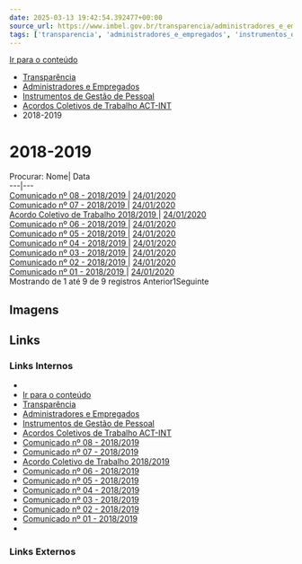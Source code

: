 ```yaml
---
date: 2025-03-13 19:42:54.392477+00:00
source_url: https://www.imbel.gov.br/transparencia/administradores_e_empregados/instrumentos_de_gestao_de_pessoal/acordos_coletivos_de_trabalho_act_int/2018_2019
tags: ['transparencia', 'administradores_e_empregados', 'instrumentos_de_gestao_de_pessoal', 'acordos_coletivos_de_trabalho_act_int']
---
```


[](https://www.imbel.gov.br/transparencia/administradores_e_empregados/instrumentos_de_gestao_de_pessoal/acordos_coletivos_de_trabalho_act_int/2018_2019)
[Ir para o conteúdo](https://www.imbel.gov.br/transparencia/administradores_e_empregados/instrumentos_de_gestao_de_pessoal/acordos_coletivos_de_trabalho_act_int/2018_2019#conteudo)
  * [ Transparência](https://www.imbel.gov.br/transparencia)
  * [ Administradores e Empregados](https://www.imbel.gov.br/transparencia/administradores_e_empregados)
  * [ Instrumentos de Gestão de Pessoal](https://www.imbel.gov.br/transparencia/administradores_e_empregados/instrumentos_de_gestao_de_pessoal)
  * [ Acordos Coletivos de Trabalho ACT-INT](https://www.imbel.gov.br/transparencia/administradores_e_empregados/instrumentos_de_gestao_de_pessoal/acordos_coletivos_de_trabalho_act_int)
  * 2018-2019


# 2018-2019
Procurar:
Nome| Data  
---|---  
[ Comunicado nº 08 - 2018/2019 ](https://www.imbel.gov.br/storage/transparencia/1682508547.pdf) | [24/01/2020](https://www.imbel.gov.br/storage/transparencia/1682508547.pdf)  
[ Comunicado nº 07 - 2018/2019 ](https://www.imbel.gov.br/storage/transparencia/1682508773.pdf) | [24/01/2020](https://www.imbel.gov.br/storage/transparencia/1682508773.pdf)  
[ Acordo Coletivo de Trabalho 2018/2019 ](https://www.imbel.gov.br/storage/transparencia/1682508883.pdf) | [24/01/2020](https://www.imbel.gov.br/storage/transparencia/1682508883.pdf)  
[ Comunicado nº 06 - 2018/2019 ](https://www.imbel.gov.br/storage/transparencia/1682508986.pdf) | [24/01/2020](https://www.imbel.gov.br/storage/transparencia/1682508986.pdf)  
[ Comunicado nº 05 - 2018/2019 ](https://www.imbel.gov.br/storage/transparencia/1682509123.pdf) | [24/01/2020](https://www.imbel.gov.br/storage/transparencia/1682509123.pdf)  
[ Comunicado nº 04 - 2018/2019 ](https://www.imbel.gov.br/storage/transparencia/1682509220.pdf) | [24/01/2020](https://www.imbel.gov.br/storage/transparencia/1682509220.pdf)  
[ Comunicado nº 03 - 2018/2019 ](https://www.imbel.gov.br/storage/transparencia/1682509389.pdf) | [24/01/2020](https://www.imbel.gov.br/storage/transparencia/1682509389.pdf)  
[ Comunicado nº 02 - 2018/2019 ](https://www.imbel.gov.br/storage/transparencia/1682509547.pdf) | [24/01/2020](https://www.imbel.gov.br/storage/transparencia/1682509547.pdf)  
[ Comunicado nº 01 - 2018/2019 ](https://www.imbel.gov.br/storage/transparencia/1682509686.pdf) | [24/01/2020](https://www.imbel.gov.br/storage/transparencia/1682509686.pdf)  
Mostrando de 1 até 9 de 9 registros
Anterior1Seguinte
[ ](https://www.imbel.gov.br/transparencia/administradores_e_empregados/instrumentos_de_gestao_de_pessoal/acordos_coletivos_de_trabalho_act_int/2018_2019#home)


## Imagens



## Links

### Links Internos

- [](https://www.imbel.gov.br/transparencia/administradores_e_empregados/instrumentos_de_gestao_de_pessoal/acordos_coletivos_de_trabalho_act_int/2018_2019)
- [Ir para o conteúdo](https://www.imbel.gov.br/transparencia/administradores_e_empregados/instrumentos_de_gestao_de_pessoal/acordos_coletivos_de_trabalho_act_int/2018_2019#conteudo)
- [Transparência](https://www.imbel.gov.br/transparencia)
- [Administradores e Empregados](https://www.imbel.gov.br/transparencia/administradores_e_empregados)
- [Instrumentos de Gestão de Pessoal](https://www.imbel.gov.br/transparencia/administradores_e_empregados/instrumentos_de_gestao_de_pessoal)
- [Acordos Coletivos de Trabalho ACT-INT](https://www.imbel.gov.br/transparencia/administradores_e_empregados/instrumentos_de_gestao_de_pessoal/acordos_coletivos_de_trabalho_act_int)
- [Comunicado nº 08 - 2018/2019](https://www.imbel.gov.br/storage/transparencia/1682508547.pdf)
- [Comunicado nº 07 - 2018/2019](https://www.imbel.gov.br/storage/transparencia/1682508773.pdf)
- [Acordo Coletivo de Trabalho 2018/2019](https://www.imbel.gov.br/storage/transparencia/1682508883.pdf)
- [Comunicado nº 06 - 2018/2019](https://www.imbel.gov.br/storage/transparencia/1682508986.pdf)
- [Comunicado nº 05 - 2018/2019](https://www.imbel.gov.br/storage/transparencia/1682509123.pdf)
- [Comunicado nº 04 - 2018/2019](https://www.imbel.gov.br/storage/transparencia/1682509220.pdf)
- [Comunicado nº 03 - 2018/2019](https://www.imbel.gov.br/storage/transparencia/1682509389.pdf)
- [Comunicado nº 02 - 2018/2019](https://www.imbel.gov.br/storage/transparencia/1682509547.pdf)
- [Comunicado nº 01 - 2018/2019](https://www.imbel.gov.br/storage/transparencia/1682509686.pdf)
- [](https://www.imbel.gov.br/transparencia/administradores_e_empregados/instrumentos_de_gestao_de_pessoal/acordos_coletivos_de_trabalho_act_int/2018_2019#home)

### Links Externos


